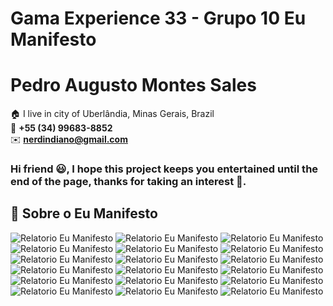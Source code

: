 # Gama Experience 33 - Grupo 10 Eu Manifesto

# Pedro Augusto Montes Sales

🏠 I live in city of Uberlândia, Minas Gerais, Brazil <br>
📱 **+55 (34) 99683-8852** <br>
✉️ **nerdindiano@gmail.com**

### Hi friend 😃, I hope this project keeps you entertained until the end of the page, thanks for taking an interest 🔰.

## 🔔 Sobre o Eu Manifesto

![Relatorio Eu Manifesto](/Relatório-Final-EuManifesto_Grupo10/1.png "Foto do relatório sobre a trabalho do Eu Manifesto")
![Relatorio Eu Manifesto](/Relatório-Final-EuManifesto_Grupo10/2.png "Foto do relatório sobre a trabalho do Eu Manifesto")
![Relatorio Eu Manifesto](/Relatório-Final-EuManifesto_Grupo10/3.png "Foto do relatório sobre a trabalho do Eu Manifesto")
![Relatorio Eu Manifesto](/Relatório-Final-EuManifesto_Grupo10/4.png "Foto do relatório sobre a trabalho do Eu Manifesto")
![Relatorio Eu Manifesto](/Relatório-Final-EuManifesto_Grupo10/5.png "Foto do relatório sobre a trabalho do Eu Manifesto")
![Relatorio Eu Manifesto](/Relatório-Final-EuManifesto_Grupo10/6.png "Foto do relatório sobre a trabalho do Eu Manifesto")
![Relatorio Eu Manifesto](/Relatório-Final-EuManifesto_Grupo10/7.png "Foto do relatório sobre a trabalho do Eu Manifesto")
![Relatorio Eu Manifesto](/Relatório-Final-EuManifesto_Grupo10/8.png "Foto do relatório sobre a trabalho do Eu Manifesto")
![Relatorio Eu Manifesto](/Relatório-Final-EuManifesto_Grupo10/9.png "Foto do relatório sobre a trabalho do Eu Manifesto")
![Relatorio Eu Manifesto](/Relatório-Final-EuManifesto_Grupo10/10.png "Foto do relatório sobre a trabalho do Eu Manifesto")
![Relatorio Eu Manifesto](/Relatório-Final-EuManifesto_Grupo10/11.png "Foto do relatório sobre a trabalho do Eu Manifesto")
![Relatorio Eu Manifesto](/Relatório-Final-EuManifesto_Grupo10/12.png "Foto do relatório sobre a trabalho do Eu Manifesto")
![Relatorio Eu Manifesto](/Relatório-Final-EuManifesto_Grupo10/13.png "Foto do relatório sobre a trabalho do Eu Manifesto")
![Relatorio Eu Manifesto](/Relatório-Final-EuManifesto_Grupo10/14.png "Foto do relatório sobre a trabalho do Eu Manifesto")
![Relatorio Eu Manifesto](/Relatório-Final-EuManifesto_Grupo10/15.png "Foto do relatório sobre a trabalho do Eu Manifesto")
![Relatorio Eu Manifesto](/Relatório-Final-EuManifesto_Grupo10/16.png "Foto do relatório sobre a trabalho do Eu Manifesto")
![Relatorio Eu Manifesto](/Relatório-Final-EuManifesto_Grupo10/17.png "Foto do relatório sobre a trabalho do Eu Manifesto")
![Relatorio Eu Manifesto](/Relatório-Final-EuManifesto_Grupo10/18.png "Foto do relatório sobre a trabalho do Eu Manifesto")
